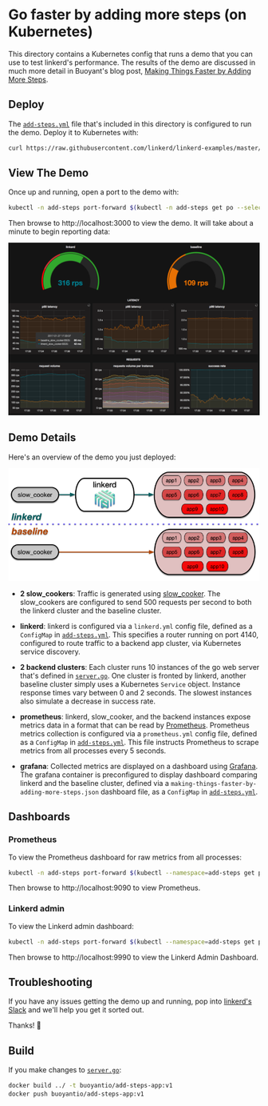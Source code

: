 # Go faster by adding more steps (on Kubernetes)

This directory contains a Kubernetes config that runs a demo that you can use to
test linkerd's performance. The results of the demo are discussed in much more
detail in Buoyant's blog post,
[Making Things Faster by Adding More Steps](https://blog.buoyant.io/2017/01/31/making-things-faster-by-adding-more-steps/).

## Deploy

The [`add-steps.yml`](add-steps.yml) file that's included in this directory is
configured to run the demo. Deploy it to Kubernetes with:

```bash
curl https://raw.githubusercontent.com/linkerd/linkerd-examples/master/add-steps/k8s/add-steps.yml | kubectl apply -f -
```

## View The Demo

Once up and running, open a port to the demo with:

```bash
kubectl -n add-steps port-forward $(kubectl -n add-steps get po --selector=app=grafana -o jsonpath='{.items[*].metadata.name}') 3000:3000
```

Then browse to http://localhost:3000 to view the demo. It will take about a
minute to begin reporting data:

![grafana](../screenshot-grafana.png)

## Demo Details

Here's an overview of the demo you just deployed:

![add-steps](../add-steps.png)

* **2 slow_cookers**: Traffic is generated using [slow\_cooker](
https://github.com/BuoyantIO/slow_cooker). The slow\_cookers are configured to
send 500 requests per second to both the linkerd cluster and the baseline
cluster.

* **linkerd**: linkerd is configured via a `linkerd.yml` config file, defined as
a `ConfigMap` in [`add-steps.yml`](add-steps.yml). This specifies a router
running on port 4140, configured to route traffic to a backend app cluster, via
Kubernetes service discovery.

* **2 backend clusters**: Each cluster runs 10 instances of the go web server
that's defined in [`server.go`](../server.go). One cluster is fronted by
linkerd, another baseline cluster simply uses a Kubernetes `Service` object.
Instance response times vary between 0 and 2 seconds. The slowest instances also
simulate a decrease in success rate.

* **prometheus**: linkerd, slow\_cooker, and the backend instances expose
metrics data in a format that can be read by
[Prometheus](https://prometheus.io/). Prometheus metrics collection is
configured via a `prometheus.yml` config file, defined as a `ConfigMap` in
[`add-steps.yml`](add-steps.yml). This file instructs Prometheus to scrape
metrics from all processes every 5 seconds.

* **grafana**: Collected metrics are displayed on a dashboard using [Grafana](
http://grafana.org/). The grafana container is preconfigured to display
dashboard comparing linkerd and the baseline cluster, defined via a
`making-things-faster-by-adding-more-steps.json` dashboard file, as a
`ConfigMap` in [`add-steps.yml`](add-steps.yml).

## Dashboards

### Prometheus

To view the Prometheus dashboard for raw metrics from all processes:

```bash
kubectl -n add-steps port-forward $(kubectl --namespace=add-steps get po --selector=app=prometheus -o jsonpath='{.items[*].metadata.name}') 9090:9090
```

Then browse to http://localhost:9090 to view Prometheus.

### Linkerd admin

To view the Linkerd admin dashboard:

```bash
kubectl -n add-steps port-forward $(kubectl --namespace=add-steps get po --selector=app=l5d -o jsonpath='{.items[*].metadata.name}') 9990:9990
```

Then browse to http://localhost:9990 to view the Linkerd Admin Dashboard.

## Troubleshooting

If you have any issues getting the demo up and running, pop into [linkerd's
Slack]( https://slack.linkerd.io) and we'll help you get it sorted out.

Thanks! 👋

## Build

If you make changes to [`server.go`](../server.go):

```bash
docker build ../ -t buoyantio/add-steps-app:v1
docker push buoyantio/add-steps-app:v1
```
